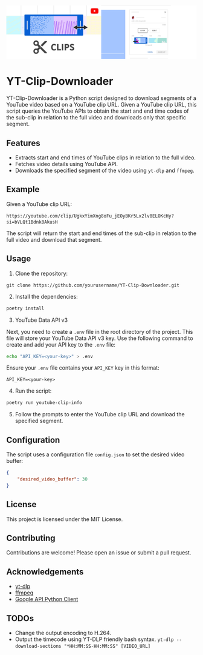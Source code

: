 <div align="center">
  
![YouTube-clips-banner.png](images/YouTube-clips-banner.png)

</div>

# YT-Clip-Downloader

YT-Clip-Downloader is a Python script designed to download segments of a YouTube video based on a YouTube clip URL. Given a YouTube clip URL, this script queries the YouTube APIs to obtain the start and end time codes of the sub-clip in relation to the full video and downloads only that specific segment.

## Features

- Extracts start and end times of YouTube clips in relation to the full video.
- Fetches video details using YouTube API.
- Downloads the specified segment of the video using `yt-dlp` and `ffmpeg`.

## Example

Given a YouTube clip URL:

```
https://youtube.com/clip/UgkxYimXng8oFu_jEOyBKr5Lx2lv8ELOKcHy?si=bVLQt1Bdnk8AkusH
```

The script will return the start and end times of the sub-clip in relation to the full video and download that segment.

## Usage

1. Clone the repository:
```
git clone https://github.com/yourusername/YT-Clip-Downloader.git
```

2. Install the dependencies:

```sh
poetry install
```

3. YouTube Data API v3

Next, you need to create a `.env` file in the root directory of the project. This file will store your YouTube Data API v3 key. Use the following command to create and add your API key to the `.env` file:

```bash
echo "API_KEY=<your-key>" > .env
```

Ensure your `.env` file contains your `API_KEY` key in this format:

```plaintext
API_KEY=<your-key>
```

4. Run the script:
```sh
poetry run youtube-clip-info
```

5. Follow the prompts to enter the YouTube clip URL and download the specified segment.

## Configuration

The script uses a configuration file `config.json` to set the desired video buffer:
```json:YT-Clip-Downloader/config.json
{
    "desired_video_buffer": 30
}
```

## License

This project is licensed under the MIT License.

## Contributing

Contributions are welcome! Please open an issue or submit a pull request.

## Acknowledgements

- [yt-dlp](https://github.com/yt-dlp/yt-dlp)
- [ffmpeg](https://ffmpeg.org/)
- [Google API Python Client](https://github.com/googleapis/google-api-python-client)

## TODOs
- Change the output encoding to H.264.
- Output the timecode using YT-DLP friendly bash syntax. `yt-dlp --download-sections "*HH:MM:SS-HH:MM:SS" [VIDEO_URL]`
